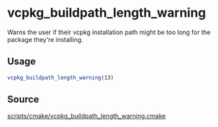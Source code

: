 # vcpkg_buildpath_length_warning

Warns the user if their vcpkg installation path might be too long for the package they're installing.

## Usage
```cmake
vcpkg_buildpath_length_warning(13)
```

## Source
[scripts/cmake/vcpkg_buildpath_length_warning.cmake](https://github.com/Microsoft/vcpkg/blob/master/scripts/cmake/vcpkg_buildpath_length_warning.cmake)
